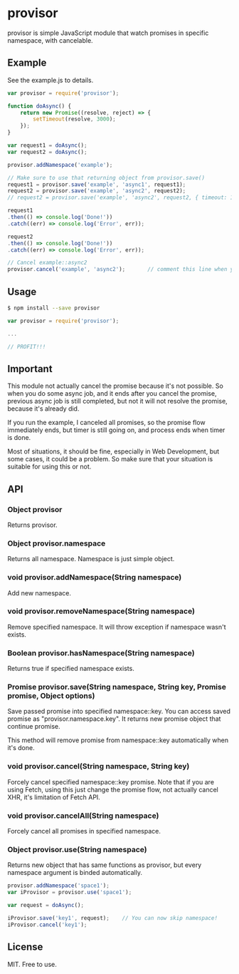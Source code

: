 # provisor
provisor is simple JavaScript module that watch promises in specific namespace, with cancelable.

## Example
See the example.js to details.

```javascript
var provisor = require('provisor');

function doAsync() {
	return new Promise((resolve, reject) => {
		setTimeout(resolve, 3000);
	});
}

var request1 = doAsync();
var request2 = doAsync();

provisor.addNamespace('example');

// Make sure to use that returning object from provisor.save()
request1 = provisor.save('example', 'async1', request1);
request2 = provisor.save('example', 'async2', request2);
// request2 = provisor.save('example', 'async2', request2, { timeout: 1000 });

request1
.then(() => console.log('Done!'))
.catch((err) => console.log('Error', err));

request2
.then(() => console.log('Done!'))
.catch((err) => console.log('Error', err));

// Cancel example::async2
provisor.cancel('example', 'async2');		// comment this line when you want to test timeout
```

## Usage
```bash
$ npm install --save provisor
```

```javascript
var provisor = require('provisor');

...

// PROFIT!!!
```


## Important
This module not actually cancel the promise because it's not possible. So when you do some async job, and it ends after you cancel the promise, previous async job is still completed, but not it will not resolve the promise, because it's already did.

If you run the example, I canceled all promises, so the promise flow immediately ends, but timer is still going on, and process ends when timer is done.

Most of situations, it should be fine, especially in Web Development, but some cases, it could be a problem. So make sure that your situation is suitable for using this or not.


## API
### Object provisor
Returns provisor.


### Object provisor.namespace
Returns all namespace. Namespace is just simple object.


### void provisor.addNamespace(String namespace)
Add new namespace.


### void provisor.removeNamespace(String namespace)
Remove specified namespace. It will throw exception if namespace wasn't exists.


### Boolean provisor.hasNamespace(String namespace)
Returns true if specified namespace exists.


### Promise provisor.save(String namespace, String key, Promise promise, Object options)
Save passed promise into specified namespace::key. You can access saved promise as "provisor.namespace.key".
It returns new promise object that continue promise.

This method will remove promise from namespace::key automatically when it's done.


### void provisor.cancel(String namespace, String key)
Forcely cancel specified namespace::key promise. Note that if you are using Fetch, using this just change the promise flow, not actually cancel XHR, it's limitation of Fetch API.


### void provisor.cancelAll(String namespace)
Forcely cancel all promises in specified namespace.


### Object provisor.use(String namespace)
Returns new object that has same functions as provisor, but every namespace argument is binded automatically.

```javascript
provisor.addNamespace('space1');
var iProvisor = provisor.use('space1');

var request = doAsync();

iProvisor.save('key1', request);	// You can now skip namespace!
iProvisor.cancel('key1');
```


## License
MIT. Free to use.